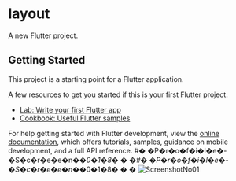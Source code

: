 # layout

A new Flutter project.

## Getting Started

This project is a starting point for a Flutter application.

A few resources to get you started if this is your first Flutter project:

- [Lab: Write your first Flutter app](https://docs.flutter.dev/get-started/codelab)
- [Cookbook: Useful Flutter samples](https://docs.flutter.dev/cookbook)

For help getting started with Flutter development, view the
[online documentation](https://docs.flutter.dev/), which offers tutorials,
samples, guidance on mobile development, and a full API reference.
#� �P�r�o�f�i�l�e�-�S�c�r�e�e�n�_�0�1�8�
�
�#� �P�r�o�f�i�l�e�-�S�c�r�e�e�n�_�0�1�8�
�
�
![ScreenshotNo01](images/Screenshot (108))
